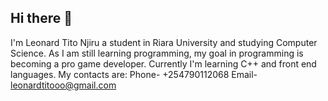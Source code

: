 ## Hi there 👋

<!--
**Tito-daps/Tito-daps** is a ✨ _special_ ✨ repository because its `README.md` (this file) appears on your GitHub profile.

Here are some ideas to get you started:

- 🔭 I’m currently working on ...
- 🌱 I’m currently learning ...
- 👯 I’m looking to collaborate on ...
- 🤔 I’m looking for help with ...
- 💬 Ask me about ...
- 📫 How to reach me: ...
- 😄 Pronouns: ...
- ⚡ Fun fact: ...
-->
I'm Leonard Tito Njiru a student in Riara University and studying Computer Science.
As I am still learning programming, my goal in programming is becoming a pro game developer.
Currently I'm learning C++ and front end languages.
My contacts are:
Phone- +254790112068
Email- leonardtitooo@gmail.com
